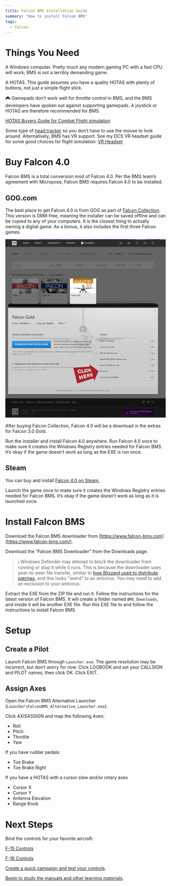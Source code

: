 ```yaml
---
title: Falcon BMS Installation Guide
summary: "How to install Falcon BMS"
tags:
  - falcon
---
```

# Things You Need

A Windows computer. Pretty much any modern gaming PC with a fast CPU will work; BMS is not a terribly demanding game.

A HOTAS. This guide assumes you have a quality HOTAS with plenty of buttons, not just a simple flight stick.

<aside>
🎮 Gamepads don’t work well for throttle control in BMS, and the BMS developers have spoken out against supporting gamepads. A joystick or HOTAS are therefore recommended for BMS.

</aside>

[HOTAS Buyers Guide for Combat Flight simulation](../../hotas/)

Some type of [head tracker](../../headtracker/) so you don’t have to use the mouse to look around. Alternatively, BMS has VR support. See my DCS VR headset guide for some good choices for flight simulation: [VR Headset](../../dcs/performance/#virtual-reality) 

# Buy Falcon 4.0

Falcon BMS is a total conversion mod of Falcon 4.0. Per the BMS team’s agreement with Micropose, Falcon BMS requires Falcon 4.0 to be installed.

## GOG.com

The best place to get Falcon 4.0 is from GOG as part of [Falcon Collection](https://www.gog.com/en/game/falcon_collection). This version is DRM-free, meaning the installer can be saved offline and can be copied to any of your computers. It is the closest thing to actually owning a digital game. As a bonus, it also includes the first three Falcon games.

![](images/w.webp)

After buying Falcon Collection, Falcon 4.0 will be a download in the extras for Falcon 3.0 Gold.

Run the installer and install Falcon 4.0 anywhere. Run Falcon 4.0 once to make sure it creates the Windows Registry entries needed for Falcon BMS. It’s okay if the game doesn’t work as long as the EXE is run once.

## Steam

You can buy and install [Falcon 4.0 on Steam.](https://store.steampowered.com/app/429530/Falcon_40/)

Launch the game once to make sure it creates the Windows Registry entries needed for Falcon BMS. It’s okay if the game doesn’t work as long as it is launched once.

# Install Falcon BMS

Download the Falcon BMS downloader from [https://www.falcon-bms.com](https://www.falcon-bms.com/).

Download the “Falcon BMS Downloader” from the Downloads page.

> ℹ️ Windows Defender may attempt to block the downloader from running or stop it while it runs. This is because the downloader uses peer-to-peer file transfer, similar to [how Blizzard used to distribute patches](https://antifandom.com/wowpedia/wiki/Blizzard_Downloader), and this looks "weird" to an antivirus. You may need to add an exclusion to your antivirus.

Extract the EXE from the ZIP file and run it. Follow the instructions for the latest version of Falcon BMS. It will create a folder named `BMS_Downloads`, and inside it will be another EXE file. Run this EXE file to and follow the instructions to install Falcon BMS.

# Setup

## Create a Pilot

Launch Falcon BMS through `Launcher.exe`. The game resolution may be incorrect, but don’t worry for now. Click LOGBOOK and set your CALLSIGN and PILOT names, then click OK. Click EXIT.

## Assign Axes

Open the Falcon BMS Alternative Launcher (`Launcher\FalconBMS_Alternative_Launcher.exe`). 

Click AXISASSIGN and map the following Axes:

- Roll
- Pitch
- Throttle
- Yaw

If you have rudder pedals:

- Toe Brake
- Toe Brake Right

If you have a HOTAS with a cursor slew and/or rotary axes

- Cursor X
- Cursor Y
- Antenna Elevation
- Range Knob

# Next Steps

Bind the controls for your favorite aircraft:

[F-15 Controls](../aircraft/f-15/)

[F-16 Controls](../aircraft/f-16/)

[Create a quick campaign and test your controls](../campaign/).

[Begin to study the manuals and other learning materials](../learning/).
